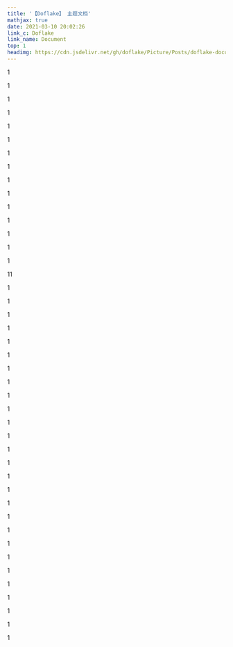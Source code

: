 ```yaml
---
title: '【Doflake】 主题文档'
mathjax: true
date: 2021-03-10 20:02:26
link_c: Doflake
link_name: Document
top: 1
headimg: https://cdn.jsdelivr.net/gh/doflake/Picture/Posts/doflake-document/HeadImg.jpg
---
```


1

1

1

1

1

1

1

1

1

1

1

1

1

1

1



11



1

1

1

1

1

1



1

1

1

1

1

1

1

1

1

1

1

1

1

1



1

1

1

1

1

1

1

